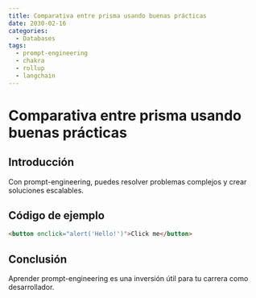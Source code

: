 ```yaml
---
title: Comparativa entre prisma usando buenas prácticas
date: 2030-02-16
categories:
  - Databases
tags:
  - prompt-engineering
  - chakra
  - rollup
  - langchain
---
```


# Comparativa entre prisma usando buenas prácticas

## Introducción

Con prompt-engineering, puedes resolver problemas complejos y crear soluciones escalables.

## Código de ejemplo

```html
<button onclick="alert('Hello!')">Click me</button>
```

## Conclusión

Aprender prompt-engineering es una inversión útil para tu carrera como desarrollador.